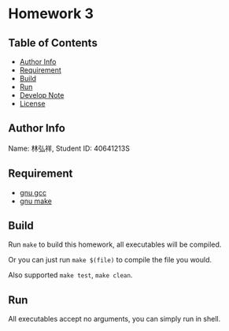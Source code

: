 Homework 3
==========

Table of Contents
-----------------
* [Author Info](#author-info)
* [Requirement](#requirement)
* [Build](#build)
* [Run](#run)
* [Develop Note](Note.md)
* [License](LICENSE)

Author Info
-----------
Name: 林弘祥, Student ID: 40641213S

Requirement
-----------
* [gnu gcc]
* [gnu make]

[gnu gcc]: https://gcc.gnu.org/
[gnu make]: https://www.gnu.org/software/make/

Build
-----
Run `make` to build this homework, all executables will be compiled.

Or you can just run `make $(file)` to compile the file you would.

Also supported `make test`, `make clean`.

Run
---
All executables accept no arguments, you can simply run in shell.
